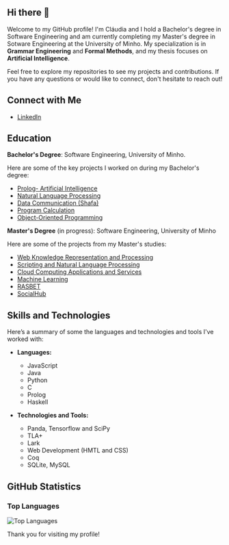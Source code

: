 ## Hi there 👋
Welcome to my GitHub profile!
I'm Cláudia and I hold a Bachelor's degree in Software Engineering and am currently completing my Master's degree in Sotware Engineering at the University of Minho. My specialization is in **Grammar Engineering** and **Formal Methods**, and my thesis focuses on **Artificial Intelligence**.

Feel free to explore my repositories to see my projects and contributions. If you have any questions or would like to connect, don't hesitate to reach out!

## Connect with Me

- [LinkedIn](https://www.linkedin.com/in/claudia54/)
 

## Education

**Bachelor's Degree**: Software Engineering, University of Minho.

Here are some of the key projects I worked on during my Bachelor's degree:

- [Prolog- Artificial Intelligence](https://github.com/Claudia54/Prolog-AI) 
- [Natural Language Processing](https://github.com/Claudia54/PL) 
- [Data Communication (Shafa)](https://github.com/Claudia54/Shafa)
- [Program Calculation ](https://github.com/Claudia54/CP)
- [Object-Oriented Programming](https://github.com/Claudia54/Object-Oriented-Programming) 
  
 **Master's Degree** (in progress): Software Engineering, University of Minho

 Here are some of the projects from my Master's studies:

- [Web Knowledge Representation and Processing](https://github.com/Claudia54/Web-Knowledge-Representation-and-Processing)
- [Scripting and Natural Language Processing](https://github.com/Claudia54/SPLN-TP)
- [Cloud Computing Applications and Services](https://github.com/Claudia54/ASCN-Grupo16) 
- [Machine Learning](https://github.com/Claudia54/MachineLearning) 
- [RASBET](https://github.com/Claudia54/RASBET)
- [SocialHub](https://github.com/Claudia54/SocialHub)

## Skills and Technologies

Here’s a summary of some the languages and technologies and tools I've worked with:

- **Languages:** 
  - JavaScript
  - Java
  - Python
  - C
  - Prolog
  - Haskell
    
- **Technologies and Tools:**
  - Panda, Tensorflow and SciPy
  - TLA+
  - Lark
  - Web Development (HMTL and CSS)
  - Coq
  - SQLite, MySQL

## GitHub Statistics

### Top Languages

![Top Languages](https://github-readme-stats.vercel.app/api/top-langs/?username=Claudia54&layout=compact&hide_border=true&theme=github_dark)


Thank you for visiting my profile!

